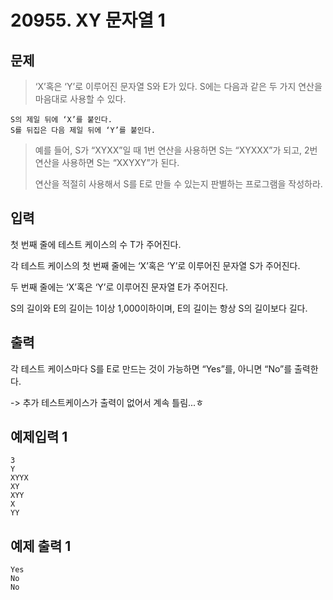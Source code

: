 # 20955. XY 문자열 1
## 문제
> ‘X’혹은 ‘Y’로 이루어진 문자열 S와 E가 있다. S에는 다음과 같은 두 가지 연산을 마음대로 사용할 수 있다.

    S의 제일 뒤에 ‘X’를 붙인다.
    S를 뒤집은 다음 제일 뒤에 ‘Y’를 붙인다.

>예를 들어, S가 “XYXX”일 때 1번 연산을 사용하면 S는 “XYXXX”가 되고, 2번 연산을 사용하면 S는 “XXYXY”가 된다.
> 
>연산을 적절히 사용해서 S를 E로 만들 수 있는지 판별하는 프로그램을 작성하라.
## 입력
첫 번째 줄에 테스트 케이스의 수 T가 주어진다.

각 테스트 케이스의 첫 번째 줄에는 ‘X’혹은 ‘Y’로 이루어진 문자열 S가 주어진다.

두 번째 줄에는 ‘X’혹은 ‘Y’로 이루어진 문자열 E가 주어진다.

S의 길이와 E의 길이는 1이상 1,000이하이며, E의 길이는 항상 S의 길이보다 길다.
## 출력
각 테스트 케이스마다 S를 E로 만드는 것이 가능하면 “Yes”를, 아니면 “No”를 출력한다.

-> 추가 테스트케이스가 출력이 없어서 계속 틀림...ㅎ

## 예제입력 1
```
3
Y
XYYX
XY
XYY
X
YY
```
## 예제 출력 1
```
Yes
No
No
```